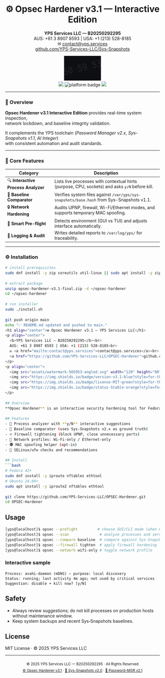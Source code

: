 <h1 align="center">⚙️ Opsec Hardener v3.1 — Interactive Edition</h1>
<p align="center">
  <b>YPS Services LLC — B20250292295</b><br>
  AUS: +61 3 8907 8593 | USA: +1 (213) 528-8185<br>
  ✉ <a href="mailto:contact@yps.services">contact@yps.services</a><br>
  <a href="https://github.com/YPS-Services-LLC/Sys-Snapshots">github.com/YPS-Services-LLC/Sys-Snapshots</a>
</p>
<p align="center">
  <img src="/assets/watermark-505953-angled.svg" width="120" height="80"><br>
  <img src="https://img.shields.io/badge/version-v3.1-blue?style=for-the-badge">
  <img src="https://img.shields.io/badge/platform-Fedora%20%7C%20Ubuntu-green?style=for-the-badge" alt="platform badge">
  <img src="https://img.shields.io/badge/status-Stable-orange?style=for-the-badge">
</p>

---

### 🧭 Overview

**Opsec Hardener v3.1 Interactive Edition** provides real-time system inspection,  
network lockdown, and baseline integrity validation.

It complements the YPS toolchain (*Password Manager&nbsp;v2.x*, *Sys-Snapshots&nbsp;v1.1*, *AI&nbsp;Integer*)  
with consistent automation and audit standards.

---

### 🧱 Core Features

| Category | Description |
|-----------|-------------|
| 🔍 **Interactive Process Analyzer** | Lists live processes with contextual hints (purpose, CPU, sockets) and asks `y/N` before kill. |
| 🧩 **Baseline Comparator** | Verifies system files against `/var/yps/sys-snapshots/base.hash` from Sys-Snapshots v1.1. |
| 🔒 **Network Hardening** | Audits UPNP, firewall, Wi-Fi/Ethernet modes, and supports temporary MAC spoofing. |
| 🧠 **Smart Pre-flight** | Detects environment (GUI vs TUI) and adjusts interface automatically. |
| 🧾 **Logging & Audit** | Writes detailed reports to `/var/log/yps/` for traceability. |

---

### ⚙️ Installation

```bash
# install prerequisites
sudo dnf install -y zip coreutils util-linux || sudo apt install -y zip coreutils util-linux

# extract package
unzip opsec-hardener-v3.1-final.zip -d ~/opsec-hardener
cd ~/opsec-hardener

# run installer
sudo ./install.sh

git push origin main
echo "✅ README.md updated and pushed to main."
<h1 align="center">⚙️ Opsec Hardener v3.1 — YPS Services LLC</h1>
<p align="center">
  <b>YPS Services LLC — B20250292295</b><br>
  AUS: +61 3 8907 8593 | USA: +1 (213) 528-8185<br>
  ✉ <a href="mailto:contact@yps.services">contact@yps.services</a><br>
  <a href="https://github.com/YPS-Services-LLC/OPSEC-Hardener">github.com/YPS-Services-LLC/OPSEC-Hardener</a>
</p>
<p align="center">
  <img src="assets/watermark-505953-angled.svg" width="120" height="80"><br>
  <img src="https://img.shields.io/badge/version-v3.1-blue?style=for-the-badge">
  <img src="https://img.shields.io/badge/license-MIT-green?style=for-the-badge">
  <img src="https://img.shields.io/badge/status-Stable-orange?style=for-the-badge">
</p>

## Overview
**Opsec Hardener** is an interactive security hardening tool for Fedora/Ubuntu. It scans processes, compares against a **Sys‑Snapshots** baseline, and offers **guided decisions** with plain‑English explanations (purpose, last use, criticality, safe to kill). Includes network hardening presets.

## Features
- 🧪 Process analyzer with **y/N** interactive suggestions
- 🧭 Baseline comparator (uses Sys‑Snapshots v2.x as ground truth)
- 🔥 Firewall tightening (block UPNP, close unnecessary ports)
- 📡 Network profiles: Wi‑Fi‑only / Ethernet‑only
- 🕵️ MAC spoofing helper (opt‑in)
- 🧱 SELinux/ufw checks and recommendations

## Install
```bash
# Fedora 42+
sudo dnf install -y iproute nftables ethtool
# Ubuntu 24.04+
sudo apt install -y iproute2 nftables ethtool

git clone https://github.com/YPS-Services-LLC/OPSEC-Hardener.git
cd OPSEC-Hardener
```

## Usage
```bash
[yps@localhost]$ opsec --prefight         # choose GUI/CLI mode (when GUI available)
[yps@localhost]$ opsec --scan              # analyze processes and services
[yps@localhost]$ opsec --compare baseline  # compare against Sys‑Snapshots baseline
[yps@localhost]$ opsec --firewall tighten  # apply firewall hardening
[yps@localhost]$ opsec --network wifi-only # toggle network profile
```

### Interactive sample
```text
Process: avahi-daemon (mDNS) — purpose: local discovery
Status: running; last activity 4m ago; not used by critical services
Suggestion: disable + kill now? [y/N]
```

## Safety
- Always review suggestions; do not kill processes on production hosts without maintenance window.
- Keep system backups and recent Sys‑Snapshots baselines.

## License
MIT License · © 2025 YPS Services LLC

<hr>
<p align="center">
  <sub>© 2025 YPS Services LLC — B20250292295 · All Rights Reserved</sub><br>
  <sub>
    <a href="https://github.com/YPS-Services-LLC/OPSEC-Hardener">⚙️ Opsec Hardener v3.1</a> ·
    <a href="https://github.com/YPS-Services-LLC/Sys-Snapshots">🧠 Sys-Snapshots v2.0</a> ·
    <a href="https://github.com/YPS-Services-LLC/Password-MGR">🔐 Password-MGR v2.1</a>
  </sub>
</p>
